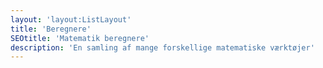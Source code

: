 ```yaml
---
layout: 'layout:ListLayout'
title: 'Beregnere'
SEOtitle: 'Matematik beregnere'
description: 'En samling af mange forskellige matematiske værktøjer'
---
```

